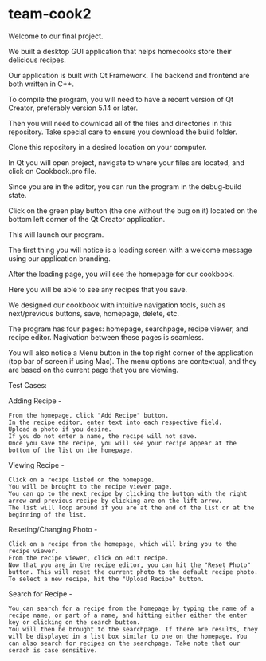 # team-cook2

Welcome to our final project.


We built a desktop GUI application that helps homecooks store their delicious recipes.

Our application is built with Qt Framework. The backend and frontend are both written in C++.

To compile the program, you will need to have a recent version of Qt Creator, preferably version 5.14 or later.

Then you will need to download all of the files and directories in this repository. Take special care to ensure you download the build folder.


Clone this repository in a desired location on your computer.

In Qt you will open project, navigate to where your files are located, and click on Cookbook.pro file.

Since you are in the editor, you can run the program in the debug-build state.

Click on the green play button (the one without the bug on it) located on the bottom left corner of the Qt Creator application.

This will launch our program.


The first thing you will notice is a loading screen with a welcome message using our application branding.

After the loading page, you will see the homepage for our cookbook. 

Here you will be able to see any recipes that you save. 


We designed our cookbook with intuitive navigation tools, such as next/previous buttons, save, homepage, delete, etc. 

The program has four pages: homepage, searchpage, recipe viewer, and recipe editor. Nagivation between these pages is seamless.

You will also notice a Menu button in the top right corner of the application (top bar of screen if using Mac). The menu options are contextual, and they are based on the current page that you are viewing.



Test Cases:

Adding Recipe - 

	From the homepage, click "Add Recipe" button.
	In the recipe editor, enter text into each respective field.
	Upload a photo if you desire.
	If you do not enter a name, the recipe will not save.
	Once you save the recipe, you will see your recipe appear at the bottom of the list on the homepage.



Viewing Recipe - 

	Click on a recipe listed on the homepage.
	You will be brought to the recipe viewer page.
	You can go to the next recipe by clicking the button with the right arrow and previous recipe by clicking are on the lift arrow.
	The list will loop around if you are at the end of the list or at the beginning of the list.



Reseting/Changing Photo - 

	Click on a recipe from the homepage, which will bring you to the recipe viewer.
	From the recipe viewer, click on edit recipe.
	Now that you are in the recipe editor, you can hit the "Reset Photo" button. This will reset the current photo to the default recipe photo.
	To select a new recipe, hit the "Upload Recipe" button.



Search for Recipe -

	You can search for a recipe from the homepage by typing the name of a recipe name, or part of a name, and hitting either either the enter key or clicking on the search button.
	You will then be brought to the searchpage. If there are results, they will be displayed in a list box similar to one on the homepage. You can also search for recipes on the searchpage. Take note that our serach is case sensitive. 
